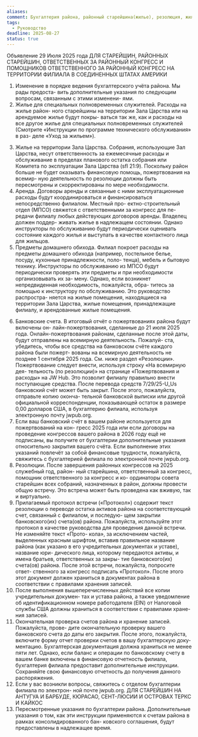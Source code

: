 ```yaml
---
aliases:
comment: Бухгалтерия района, районный старейшина(жилье), резолюция, жилье для спец.служ,
tags:
  - Руководство
deadline: 2025-08-27
status: true
---
```

Объявление
29 Июля 2025 года
ДЛЯ СТАРЕЙШИН, РАЙОННЫХ СТАРЕЙШИН, ОТВЕТСТВЕННЫХ ЗА РАЙОННЫЙ
КОНГРЕСС И ПОМОЩНИКОВ ОТВЕТСТВЕННОГО ЗА РАЙОННЫЙ КОНГРЕСС НА
ТЕРРИТОРИИ ФИЛИАЛА В СОЕДИНЕННЫХ ШТАТАХ АМЕРИКИ
1. Изменение в порядке ведения бухгалтерского учёта района. Мы рады предоста-
вить дополнительные указания по следующим вопросам, связанным с этими изменени-
ями.
2. Жилье для специальных полновременных служителей. Расходы на жилье район-
ного старейшины на территории Зала Царства или на арендуемое жилье будут покры-
ваться так же, как и расходы на все другое жилье для специальных полновременных
служителей (Смотрите «Инструкции по программе технического обслуживания» в раз-
деле «Уход за жильем»).
3) Жилье на территории Зала Царства. Собрания, использующие Зал Царства, несут
ответственность за ежемесячные расходы и обслуживание в пределах планового
остатка собрания или Комитета по эксплуатации Зала Царства (sfl 21:9). Поскольку
район больше не будет оказывать финансовую помощь, пожертвования на всемир-
ную деятельность по резолюции должны быть пересмотрены и скорректированы по
мере необходимости.
4) Аренда. Договоры аренды и связанные с ними эксплуатационные расходы будут
координироваться и финансироваться непосредственно филиалом. Местный про-
ектно-строительный отдел (МПСО) свяжется с ответственными за конгресс для пе-
редачи филиалу любых действующих договоров аренды. Владелец должен поддер-
живать жилье в надлежащем состоянии. Однако инструкторы по обслуживанию
будут периодически оценивать состояние каждого жилья и выступать в качестве
контактного лица для жильцов.
5) Предметы домашнего обихода. Филиал покроет расходы на предметы домашнего
обихода (например, постельное белье, посуду, кухонные принадлежности, поло-
тенца), мебель и бытовую технику. Инструкторы по обслуживанию из МПСО будут
периодически проверять эти предметы и при необходимости организовывать их за-
мену. Однако, если возникнет непредвиденная необходимость, пожалуйста, обра-
титесь за помощью к инструктору по обслуживанию. Это руководство распростра-
няется на жилые помещения, находящиеся на территории Зала Царства, жилые
помещения, принадлежащие филиалу, и арендованные жилые помещения.
6. Банковские счета. В итоговый отчёт о пожертвованиях района будут включены он-
лайн-пожертвования, сделанные до 21 июля 2025 года. Онлайн-пожертвования районам,
сделанные после этой даты, будут отправлены на всемирную деятельность. Пожалуй-
ста, убедитесь, чтобы все средства на банковском счёте каждого района были пожерт-
вованы на всемирную деятельность не позднее 1 сентября 2025 года. См. ниже раздел
«Резолюции». Пожертвование следует внести, используя строку «На всемирную дея-
тельность (по резолюции)» на странице «Пожертвования и расходы» на JW Hub. Это
позволит филиалу правильно внести поступающие средства. После перевода средств
7/29/25-U_Us
банковский счёт может быть закрыт. После этого, пожалуйста, отправьте копию оконча-
тельной банковской выписки или другой официальной корреспонденции, показывающей
остаток в размере 0,00 долларов США, в бухгалтерию филиала, используя электронную
почту jwpub.org.
7. Если ваш банковский счёт в вашем районе используется для пожертвований на кон-
гресс 2025 года или если договоры на проведение конгрессов вашего района в 2026 году
ещё не подписаны, вы получите от бухгалтерии дополнительные указания относительно
закрытия вашего счёта. Если выполнение этих указаний повлечёт за собой финансовые
трудности, пожалуйста, свяжитесь с бухгалтерией филиала по электронной почте
jwpub.org.
8. Резолюции. После завершения районных конгрессов на 2025 служебный год, район-
ный старейшина, ответственный за конгресс, помощник ответственного за конгресс и ко-
ординаторы совета старейшин всех собраний, назначенных в район, должны провести
общую встречу. Это встреча может быть проведена как вживую, так и виртуально.
9. Прилагаемый протокол встречи («Протокол») содержит текст резолюции о переводе
остатка активов района на соответствующий счет, связанный с филиалом, и последую-
щем закрытии банковского(их) счета(ов) района. Пожалуйста, используйте этот протокол
в качестве руководства для проведения данной встречи. Не изменяйте текст «Прото-
кола», за исключением частей, выделенных красным шрифтом, вставив правильное
название района (как указано в его учредительных документах и уставе), название юри-
дического лица, которому передаются активы, и имена братьев, ответственных за закры-
тие банковского(их) счета(ов) района. После этой встречи, пожалуйста, попросите ответ-
ственного за конгресс подписать «Протокол». После этого этот документ должен
храниться в документах района в соответствии с правилами хранения записей.
10. После выполнения вышеперечисленных действий все копии учредительных докумен-
тах и устава района, а также уведомление об идентификационном номере работодателя
(EIN) от Налоговой службы США должны храниться в соответствии с правилами хране-
ния записей.
11. Окончательная проверка счетов района и хранение записей. Пожалуйста, прове-
дите окончательную проверку вашего банковского счета до даты его закрытия. После
этого, пожалуйста, включите форму отчет проверки счетов в вашу бухгалтерскую доку-
ментацию. Бухгалтерская документация должна храниться не менее пяти лет. Однако,
если баланс и операции по банковскому счету в вашем банке включены в финансовую
отчетность филиала, бухгалтерия филиала предоставит дополнительные инструкции.
Сохраняйте свою финансовую отчетность до получения данного распоряжения.
12. Если у вас возникли вопросы, свяжитесь с отделом бухгалтерии филиала по электрон-
ной почте jwpub.org.
ДЛЯ СТАРЕЙШИН НА АНТУГУА И БАРБУДЕ, КЮРАСАО, СЕНТ-ЛЮСИИ И
ОСТРОВАХ ТЕРКС И КАЙКОС
13. Пересмотренные указания по бухгалтерии района. Дополнительные указания о
том, как эти инструкции применяются к счетам района в рамках консолидированного бан-
ковского соглашения, будут предоставлены в надлежащее время.